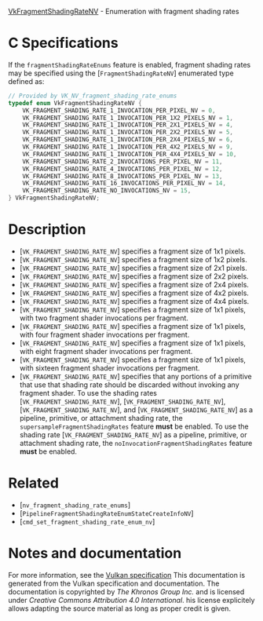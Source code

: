 [VkFragmentShadingRateNV](https://www.khronos.org/registry/vulkan/specs/1.3-extensions/man/html/VkFragmentShadingRateNV.html) - Enumeration with fragment shading rates

# C Specifications
If the `fragmentShadingRateEnums` feature is enabled, fragment shading
rates may be specified using the [`FragmentShadingRateNV`] enumerated
type defined as:
```c
// Provided by VK_NV_fragment_shading_rate_enums
typedef enum VkFragmentShadingRateNV {
    VK_FRAGMENT_SHADING_RATE_1_INVOCATION_PER_PIXEL_NV = 0,
    VK_FRAGMENT_SHADING_RATE_1_INVOCATION_PER_1X2_PIXELS_NV = 1,
    VK_FRAGMENT_SHADING_RATE_1_INVOCATION_PER_2X1_PIXELS_NV = 4,
    VK_FRAGMENT_SHADING_RATE_1_INVOCATION_PER_2X2_PIXELS_NV = 5,
    VK_FRAGMENT_SHADING_RATE_1_INVOCATION_PER_2X4_PIXELS_NV = 6,
    VK_FRAGMENT_SHADING_RATE_1_INVOCATION_PER_4X2_PIXELS_NV = 9,
    VK_FRAGMENT_SHADING_RATE_1_INVOCATION_PER_4X4_PIXELS_NV = 10,
    VK_FRAGMENT_SHADING_RATE_2_INVOCATIONS_PER_PIXEL_NV = 11,
    VK_FRAGMENT_SHADING_RATE_4_INVOCATIONS_PER_PIXEL_NV = 12,
    VK_FRAGMENT_SHADING_RATE_8_INVOCATIONS_PER_PIXEL_NV = 13,
    VK_FRAGMENT_SHADING_RATE_16_INVOCATIONS_PER_PIXEL_NV = 14,
    VK_FRAGMENT_SHADING_RATE_NO_INVOCATIONS_NV = 15,
} VkFragmentShadingRateNV;
```

# Description
- [`VK_FRAGMENT_SHADING_RATE_NV`] specifies a fragment size of 1x1 pixels.
- [`VK_FRAGMENT_SHADING_RATE_NV`] specifies a fragment size of 1x2 pixels.
- [`VK_FRAGMENT_SHADING_RATE_NV`] specifies a fragment size of 2x1 pixels.
- [`VK_FRAGMENT_SHADING_RATE_NV`] specifies a fragment size of 2x2 pixels.
- [`VK_FRAGMENT_SHADING_RATE_NV`] specifies a fragment size of 2x4 pixels.
- [`VK_FRAGMENT_SHADING_RATE_NV`] specifies a fragment size of 4x2 pixels.
- [`VK_FRAGMENT_SHADING_RATE_NV`] specifies a fragment size of 4x4 pixels.
- [`VK_FRAGMENT_SHADING_RATE_NV`] specifies a fragment size of 1x1 pixels, with two fragment shader invocations per fragment.
- [`VK_FRAGMENT_SHADING_RATE_NV`] specifies a fragment size of 1x1 pixels, with four fragment shader invocations per fragment.
- [`VK_FRAGMENT_SHADING_RATE_NV`] specifies a fragment size of 1x1 pixels, with eight fragment shader invocations per fragment.
- [`VK_FRAGMENT_SHADING_RATE_NV`] specifies a fragment size of 1x1 pixels, with sixteen fragment shader invocations per fragment.
- [`VK_FRAGMENT_SHADING_RATE_NV`] specifies that any portions of a primitive that use that shading rate should be discarded without invoking any fragment shader.
To use the shading rates
[`VK_FRAGMENT_SHADING_RATE_NV`],
[`VK_FRAGMENT_SHADING_RATE_NV`],
[`VK_FRAGMENT_SHADING_RATE_NV`], and
[`VK_FRAGMENT_SHADING_RATE_NV`] as a pipeline,
primitive, or attachment shading rate, the
`supersampleFragmentShadingRates` feature  **must**  be enabled.
To use the shading rate [`VK_FRAGMENT_SHADING_RATE_NV`] as
a pipeline, primitive, or attachment shading rate, the
`noInvocationFragmentShadingRates` feature  **must**  be enabled.

# Related
- [`nv_fragment_shading_rate_enums`]
- [`PipelineFragmentShadingRateEnumStateCreateInfoNV`]
- [`cmd_set_fragment_shading_rate_enum_nv`]

# Notes and documentation
For more information, see the [Vulkan specification](https://www.khronos.org/registry/vulkan/specs/1.3-extensions/html/vkspec.html)
This documentation is generated from the Vulkan specification and documentation.
The documentation is copyrighted by *The Khronos Group Inc.* and is licensed under *Creative Commons Attribution 4.0 International*.
his license explicitely allows adapting the source material as long as proper credit is given.
        